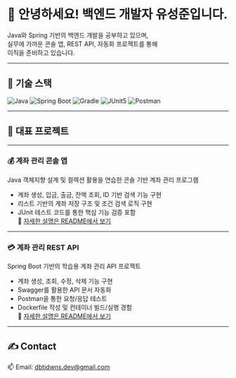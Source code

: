 # 👋 안녕하세요! 백엔드 개발자 유성준입니다.

Java와 Spring 기반의 백엔드 개발을 공부하고 있으며,  
실무에 가까운 콘솔 앱, REST API, 자동화 프로젝트를 통해  
이직을 준비하고 있습니다.

---

## 🔨 기술 스택

![Java](https://img.shields.io/badge/Java-007396?style=flat&logo=Java&logoColor=white)
![Spring Boot](https://img.shields.io/badge/Spring%20Boot-6DB33F?style=flat&logo=Spring-Boot&logoColor=white)
![Gradle](https://img.shields.io/badge/Gradle-02303A?style=flat&logo=Gradle&logoColor=white)
![JUnit5](https://img.shields.io/badge/JUnit5-25A162?style=flat&logo=JUnit5&logoColor=white)
![Postman](https://img.shields.io/badge/Postman-FF6C37?style=flat&logo=Postman&logoColor=white)

---

## 📘 대표 프로젝트

---

### 💰 계좌 관리 콘솔 앱

Java 객체지향 설계 및 컬렉션 활용을 연습한 콘솔 기반 계좌 관리 프로그램  
- 계좌 생성, 입금, 출금, 잔액 조회, ID 기반 검색 기능 구현  
- 리스트 기반의 계좌 저장 구조 및 조건 검색 로직 구현  
- JUnit 테스트 코드를 통한 핵심 기능 검증 포함  
🔗 [자세한 설명은 README에서 보기](https://github.com/dev-sungjun23/account-manager-console)

---

### 💳 계좌 관리 REST API

Spring Boot 기반의 학습용 계좌 관리 API 프로젝트  
- 계좌 생성, 조회, 수정, 삭제 기능 구현  
- Swagger를 활용한 API 문서 자동화  
- Postman을 통한 요청/응답 테스트  
- Dockerfile 작성 및 컨테이너 빌드/실행 경험  
🔗 [자세한 설명은 README에서 보기](https://github.com/dev-sungjun23/account-manager-api/blob/main/README.md)


---

## ✍️ Contact

📫 Email: dbtjdwns.dev@gmail.com  
<!--📌 Blog: (블로그 주소 있으면)  -->

